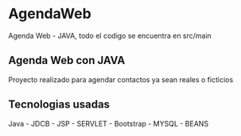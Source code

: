 # AgendaWeb
Agenda Web - JAVA,
todo el codigo se encuentra en src/main

## Agenda Web con JAVA
Proyecto realizado para agendar contactos ya sean reales o ficticios

## Tecnologias usadas
Java - JDCB - JSP - SERVLET - Bootstrap - MYSQL - BEANS
